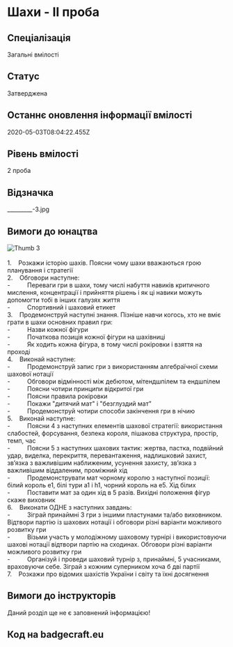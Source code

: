 # Шахи - ІІ проба

## Спеціалізація

Загальні вмілості

## Статус

Затверджена

## Останнє оновлення інформації вмілості

2020-05-03T08:04:22.455Z

## Рівень вмілості

2 проба

## Відзначка

_________-3.jpg

## Вимоги до юнацтва

<div><span><img alt="Thumb           3" src="/uploads/textareas/bootsy/image/110/small__________-3.jpg"><br><br>1.&nbsp;&nbsp;&nbsp; </span>Розкажи
історію шахів. Поясни чому шахи вважаються грою планування і стратегії<br>2.&nbsp;&nbsp;&nbsp; Обговори
наступне:<br>-&nbsp;&nbsp;&nbsp;&nbsp;&nbsp;&nbsp;&nbsp;&nbsp;&nbsp;
Переваги гри в шахи, тому числі набуття
навиків критичного мислення, концентрації і прийняття рішень і як ці навики
можуть допомогти тобі в інших галузях життя<br>-&nbsp;&nbsp;&nbsp;&nbsp;&nbsp;&nbsp;&nbsp;&nbsp;&nbsp;
Спортивний і шаховий етикет<br>3.&nbsp;&nbsp;&nbsp; Продемонструй
наступні знання. Пізніше навчи когось, хто не вміє грати в шахи основних правил
гри:<br>-&nbsp;&nbsp;&nbsp;&nbsp;&nbsp;&nbsp;&nbsp;&nbsp;&nbsp;
Назви кожної фігури<br>-&nbsp;&nbsp;&nbsp;&nbsp;&nbsp;&nbsp;&nbsp;&nbsp;&nbsp;
Початкова позиція кожної фігури на
шахівниці<br>-&nbsp;&nbsp;&nbsp;&nbsp;&nbsp;&nbsp;&nbsp;&nbsp;&nbsp;
Як ходить кожна фігура, в тому числі
рокіровки і взяття на проході<br>4.&nbsp;&nbsp;&nbsp; Виконай
наступне:<br>-&nbsp;&nbsp;&nbsp;&nbsp;&nbsp;&nbsp;&nbsp;&nbsp;&nbsp;
Продемонструй запис гри з використанням
алгебраїчної схеми шахової нотації<br>-&nbsp;&nbsp;&nbsp;&nbsp;&nbsp;&nbsp;&nbsp;&nbsp;&nbsp;
Обговори відмінності між дебютом,
мітендшпілем та ендшпілем<br>-&nbsp;&nbsp;&nbsp;&nbsp;&nbsp;&nbsp;&nbsp;&nbsp;&nbsp;
Поясни чотири принципи відкритої гри<br>-&nbsp;&nbsp;&nbsp;&nbsp;&nbsp;&nbsp;&nbsp;&nbsp;&nbsp;
Поясни правила рокіровки<br>-&nbsp;&nbsp;&nbsp;&nbsp;&nbsp;&nbsp;&nbsp;&nbsp;&nbsp;
Покажи "дитячий мат" і
"безглуздий мат"<br>-&nbsp;&nbsp;&nbsp;&nbsp;&nbsp;&nbsp;&nbsp;&nbsp;&nbsp;
Продемонструй чотири способи закінчення гри
в нічию<br>5.&nbsp;&nbsp;&nbsp; Виконай
наступне:<br>-&nbsp;&nbsp;&nbsp;&nbsp;&nbsp;&nbsp;&nbsp;&nbsp;&nbsp;
Поясни 4 з наступних елементів шахової
стратегії: використання слабостей, форсування, безпека короля, пішакова
структура, простір, темп, час<br>-&nbsp;&nbsp;&nbsp;&nbsp;&nbsp;&nbsp;&nbsp;&nbsp;&nbsp;
Поясни 5 з наступних шахових тактик:
жертва, пастка, подвійний удар, виделка, перекриття, перевантаження, надлишковий
захист, зв’язка з важливішим наближеним, усунення захисту, зв’язка з важливішим
віддаленим, проміжний хід<br>-&nbsp;&nbsp;&nbsp;&nbsp;&nbsp;&nbsp;&nbsp;&nbsp;&nbsp;
Продемонструвати мат чорному королю з
наступної позиції: білий король e1, білі
тури a1 і h1, чорний король на e5. Хід білих<br>-&nbsp;&nbsp;&nbsp;&nbsp;&nbsp;&nbsp;&nbsp;&nbsp;&nbsp;
Поставити мат за один хід в 5 разів.
Вихідні положення фігур скаже виховник<br>6.&nbsp;&nbsp;&nbsp; Виконати
ОДНЕ з наступних завдань:<br>-&nbsp;&nbsp;&nbsp;&nbsp;&nbsp;&nbsp;&nbsp;&nbsp;&nbsp;
Зіграй принаймні 3 гри з іншими пластунами
та/або виховником. Відтвори партію із шахових нотації і обговори різні варіанти
можливого розвитку гри<br>-&nbsp;&nbsp;&nbsp;&nbsp;&nbsp;&nbsp;&nbsp;&nbsp;&nbsp;
Візьми участь у молодіжному шаховому
турнірі і використовуючи шахові нотації відтвори партію на сходинах. Обговори
різні варіанти можливого розвитку гри<br>-&nbsp;&nbsp;&nbsp;&nbsp;&nbsp;&nbsp;&nbsp;&nbsp;&nbsp;
Організуй і проведи шаховий турнір з,
принаймні, 5 учасниками, враховуючи себе. Зіграй з кожним суперником хоча б дві
партії<br>7.&nbsp;&nbsp;&nbsp; Розкажи
про відомих шахістів України і світу та їхні досягнення</div>

## Вимоги до інструкторів

Даний розділ ще не є заповнений інформацією!

## Код на badgecraft.eu

